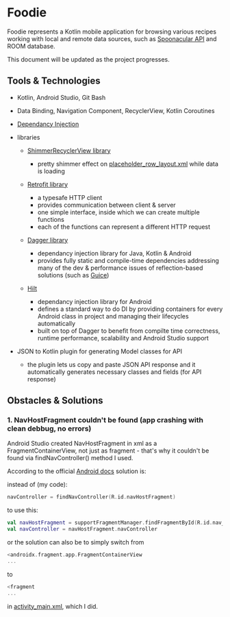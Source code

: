 
# Foodie

Foodie represents a Kotlin mobile application for browsing various recipes working with local and remote data sources, such as [Spoonacular API](https://spoonacular.com/food-api) and ROOM database. 

This document will be updated as the project progresses.


## Tools & Technologies

- Kotlin, Android Studio, Git Bash
- Data Binding, Navigation Component, RecyclerView, Kotlin Coroutines
- [Dependancy Injection](https://developer.android.com/training/dependency-injection)

- libraries
    - [ShimmerRecyclerView library](https://github.com/omtodkar/ShimmerRecyclerView)
        - pretty shimmer effect on [placeholder_row_layout.xml](https://github.com/laurakciic/foodie/blob/master/Foodie_RMA/app/src/main/res/layout/placeholder_row_layout.xml) while data is loading 

    - [Retrofit library](https://square.github.io/retrofit/)
        - a typesafe HTTP client
        - provides communication between client & server
        - one simple interface, inside which we can create multiple functions
        - each of the functions can represent a different HTTP request

    - [Dagger library](https://developer.android.com/training/dependency-injection/dagger-basics)
        - dependancy injection library for Java, Kotlin & Android
        - provides fully static and compile-time dependencies addressing many of the dev & performance issues of reflection-based solutions (such as [Guice](https://en.wikipedia.org/wiki/Google_Guice))

    - [Hilt](https://developer.android.com/training/dependency-injection/hilt-android)
        - dependancy injection library for Android
        - defines a standard way to do DI by providing containers for every Android class in project and managing their lifecycles automatically
        - built on top of Dagger to benefit from compilte time correctness, runtime performance, scalability and Android Studio support 

- JSON to Kotlin plugin for generating Model classes for API 
    - the plugin lets us copy and paste JSON API response and it automatically generates necessary classes and fields (for API response) 

## Obstacles & Solutions 

### 1. NavHostFragment couldn't be found (app crashing with clean debbug, no errors)

Android Studio created NavHostFragment in xml as a FragmentContainerView, not just as fragment - that's why it couldn't be found via findNavController() method I used.

According to the official [Android docs](https://developer.android.com/guide/navigation/navigation-getting-started) solution is:

instead of (my code):
```kotlin
navController = findNavController(R.id.navHostFragment)
```

to use this:
```kotlin
val navHostFragment = supportFragmentManager.findFragmentById(R.id.nav_host_fragment) as NavHostFragment
val navController = navHostFragment.navController
```

or the solution can also be to simply switch from 

```kotlin
<androidx.fragment.app.FragmentContainerView
...
```

to 

```kotlin
<fragment
...
```

in [activity_main.xml](https://github.com/laurakciic/foodie/blob/master/Foodie_RMA/app/src/main/res/layout/activity_main.xml), which I did.


